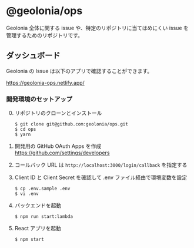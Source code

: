# @geolonia/ops

Geolonia 全体に関する issue や、特定のリポジトリに当てはめにくい issue を管理するためのリポジトリです。

## ダッシュボード

Geolonia の Issue は以下のアプリで確認することができます。

https://geolonia-ops.netlify.app/

### 開発環境のセットアップ

0. リポジトリのクローンとインストール

   ```shell
   $ git clone git@github.com:geolonia/ops.git
   $ cd ops
   $ yarn
   ```

1. 開発用の GitHub OAuth Apps を作成　https://github.com/settings/developers
2. コールバック URL は `http://localhost:3000/login/callback` を指定する
3. Client ID と Client Secret を確認して .env ファイル経由で環境変数を設定

   ```shell
   $ cp .env.sample .env
   $ vi .env
   ```

4. バックエンドを起動

   ```shell
   $ npm run start:lambda
   ```

5. React アプリを起動

   ```shell
   $ npm start
   ```
